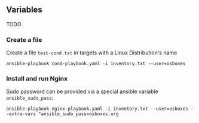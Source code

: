 ## Variables
TODO

### Create a file
Create a file `test-cond.txt` in targets with a Linux Distribution's name
```
ansible-playbook cond-playbook.yaml -i inventory.txt --user=osboxes
```

### Install and run Nginx
Sudo password can be provided via a special ansible variable `ansible_sudo_pass`:
```
ansible-playbook nginx-playbook.yaml -i inventory.txt --user=osboxes --extra-vars "ansible_sudo_pass=osboxes.org
```
